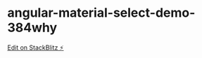 # angular-material-select-demo-384why

[Edit on StackBlitz ⚡️](https://stackblitz.com/edit/angular-material-select-demo-384why)